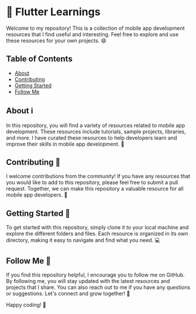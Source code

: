 # 📱 Flutter Learnings

Welcome to my repository! This is a collection of mobile app development resources that I find useful and interesting. Feel free to explore and use these resources for your own projects. 😄

## Table of Contents

- [About](#about)
- [Contributing](#contributing)
- [Getting Started](#getting-started)
- [Follow Me](#follow-me)

## About ℹ️

In this repository, you will find a variety of resources related to mobile app development. These resources include tutorials, sample projects, libraries, and more. I have curated these resources to help developers learn and improve their skills in mobile app development. 🚀

## Contributing 🤝

I welcome contributions from the community! If you have any resources that you would like to add to this repository, please feel free to submit a pull request. Together, we can make this repository a valuable resource for all mobile app developers. 🌟

## Getting Started 🚀

To get started with this repository, simply clone it to your local machine and explore the different folders and files. Each resource is organized in its own directory, making it easy to navigate and find what you need. 💻

## Follow Me 👥

If you find this repository helpful, I encourage you to follow me on GitHub. By following me, you will stay updated with the latest resources and projects that I share. You can also reach out to me if you have any questions or suggestions. Let's connect and grow together! 🌱

Happy coding! 💪

